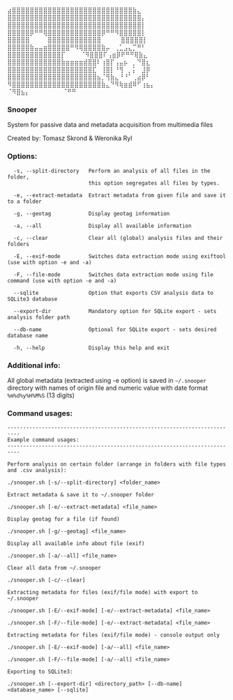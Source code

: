  
⣴⣿⣿⣿⣿⣿⣿⣿⣿⣿⣿⣿⣿⣿⣿⣿⣿⣿⣿⣿⣿⣿⣿⣿⣿⣿⣿⣿⣷⣄⠀⠀⠀⠀⠀⠀⠀⠀
⣿⣿⣿⣿⣿⣿⣿⣿⣿⣿⣿⣿⣿⣿⣿⣿⣿⣿⣿⣿⣿⣿⣿⣿⣿⣿⣿⣿⣿⣿⡄⠀⠀⠀⠀⠀⠀⠀⠀⠀⠀⠀
⣿⣿⣿⣿⣿⣿⣿⣿⣿⣿⣿⣿⣿⣿⣿⣿⣿⣿⣿⣿⣿⣿⣿⣿⣿⣿⣿⣿⣿⣿⡇⠀⠀⠀⠀⠀⠀⠀⠀⠀⠀⠀
⣿⣿⣿⣿⣿⡿⠛⠛⢿⣿⣿⣿⣿⣿⣿⣿⣿⣿⣿⣿⣿⡿⠛⠛⠻⣿⣿⣿⣿⣿⡇⠀⠀⠀⠀⠀⠀⠀⠀⠀⠀⠀
⣿⣿⣿⣿⣿⠀⠀⠀⠀⣿⣿⣿⣿⣿⣿⣿⣿⣿⣿⣿⣿⠀⠀⠀⠀   ⣿⣿⣿⣿⣿⡇⠀⠀⠀⠀⠀⠀⠀⠀⠀⠀⠀
⣿⣿⣿⣿⣿⣷⣤⣤⣶⣿⣿⣿⣿⣿⠛⠻⢿⣿⣿⣿⣿⣷⡤⠀⢀⣁⣠⣄⡉⠛⠃⠀⠀⠀⠀⠀⠀⠀⠀⠀⠀⠀
⣿⣿⣿⣿⣿⣿⣿⣿⣿⣿⣿⣿⡏⠀⠀⠀ ⠈⠻⣿⣿⣿⠏⢠⣶⡿⠟⠛⠛⢿⣷⣄⠀⠀⠀⠀⠀⠀⠀⠀⠀⠀⠀
⣿⣿⣿⣿⣿⣿⣿⣿⣿⣿⣿⣿⣷⣶⣶⣶⣶⣾⣿⣿⠇⢰⣿⡏⢠⣤⡦⠀⡀⠙⣿⣆⠀⠀⠀⠀⠀⠀⠀⠀⠀⠀
⣿⣿⣿⣿⣿⣿⣿⣿⣿⣿⣿⣿⣿⣿⣿⣿⣿⣿⣿⣏⠀⢸⣿⡇⠘⢻⠀⡀⡅⠀⣸⡿⠀⠀⠀⠀⠀⠀⠀⠀⠀⠀
⣿⣿⣿⣿⣿⣿⣿⣿⣿⣿⣿⣿⣿⣿⣿⣿⣿⣿⣿⣿⣦⡈⢻⣷⣄⠘⠘⠁⢀⣴⡿⠃⠀⠀⠀⠀⠀⠀⠀⠀⠀⠀
⠻⣿⣿⣿⣿⣿⣿⣿⣿⣿⣿⣿⣿⣿⣿⣿⣿⣿⣿⣿⣿⣷⣄⠙⠻⢷⣶⣾⠿⠋⢰⣦⡄⠀⠀⠀⠀⠀⠀⠀⠀
                                          ⠈⠻⣿⣦⡄⠀⠀⠀⠀⠀⠀⠀
                                              ⠈⠛⠛⠀⠀
### Snooper
System for passive data and metadata acquisition from multimedia files

Created by:  Tomasz Skrond & Weronika Ryl

### Options:
```
  -s, --split-directory   Perform an analysis of all files in the folder,
                          this option segregates all files by types.

  -e, --extract-metadata  Extract metadata from given file and save it to a folder

  -g, --geotag            Display geotag information

  -a, --all               Display all available information

  -c, --clear             Clear all (global) analysis files and their folders

  -E, --exif-mode         Switches data extraction mode using exiftool (use with option -e and -a)

  -F, --file-mode         Switches data extraction mode using file command (use with option -e and -a)

  --sqlite                Option that exports CSV analysis data to SQLite3 database

  --export-dir            Mandatory option for SQLite export - sets analysis folder path

  --db-name               Optional for SQLite export - sets desired database name

  -h, --help              Display this help and exit

```
### Additional info:

All global metadata (extracted using -e option) is saved in `~/.snooper` directory with names of origin file and numeric value with date format `%m%d%y%H%M%S` (13 digits)

### Command usages:
```
--------------------------------------------------------------------------
Example command usages:
--------------------------------------------------------------------------

Perform analysis on certain folder (arrange in folders with file types and .csv analysis):

./snooper.sh [-s/--split-directory] <folder_name>

Extract metadata & save it to ~/.snooper folder

./snooper.sh [-e/--extract-metadata] <file_name>

Display geotag for a file (if found)

./snooper.sh [-g/--geotag] <file_name>

Display all available info about file (exif)

./snooper.sh [-a/--all] <file_name>

Clear all data from ~/.snooper

./snooper.sh [-c/--clear]

Extracting metadata for files (exif/file mode) with export to ~/.snooper

./snooper.sh [-E/--exif-mode] [-e/--extract-metadata] <file_name>

./snooper.sh [-F/--file-mode] [-e/--extract-metadata] <file_name>

Extracting metadata for files (exif/file mode) - console output only

./snooper.sh [-E/--exif-mode] [-a/--all] <file_name>

./snooper.sh [-F/--file-mode] [-a/--all] <file_name>

Exporting to SQLite3:

./snooper.sh [--export-dir] <directory_path> [--db-name] <database_name> [--sqlite]

```
